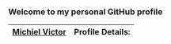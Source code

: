 ### Welcome to my personal GitHub profile

|[Michiel Victor](/Images/Michiel.png)|Profile Details:|
|:----|:----|
